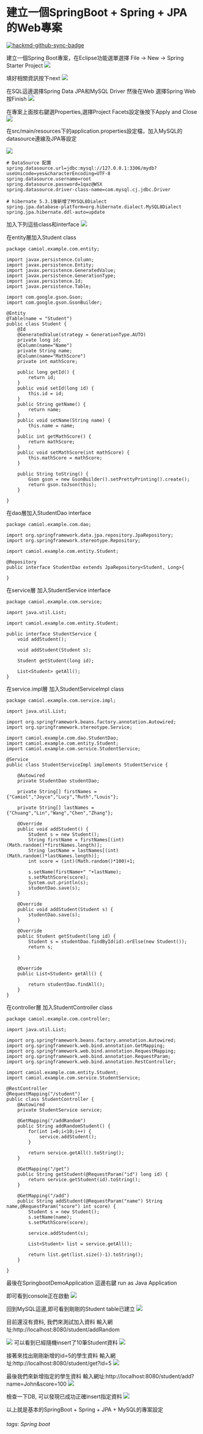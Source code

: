 # 建立一個SpringBoot + Spring + JPA 的Web專案
[![hackmd-github-sync-badge](https://hackmd.io/i3T9xRyQR0OOVczCQmtkZQ/badge)](https://hackmd.io/i3T9xRyQR0OOVczCQmtkZQ)

建立一個Spring Boot專案，在Eclipse功能選單選擇 
File -> New -> Spring Starter Project
![](https://i.imgur.com/8Orv34K.jpg)

填好相關資訊按下next
![](https://i.imgur.com/TN7sDTO.jpg)

在SQL這邊選擇Spring Data JPA和MySQL Driver
然後在Web 選擇Spring Web 按Finish
![](https://i.imgur.com/txicpcr.jpg)


在專案上面按右鍵選Properties,選擇Project Facets設定後按下Apply and Close
![](https://i.imgur.com/CNeY8x7.jpg)


在src/main/resources下的application.properties設定檔，加入MySQL的datasource連線及JPA等設定

![](https://i.imgur.com/gcEvGCA.jpg)
```\
# DataSource 配置
spring.datasource.url=jdbc:mysql://127.0.0.1:3306/mydb?useUnicode=yes&characterEncoding=UTF-8
spring.datasource.username=root
spring.datasource.password=1qaz@WSX
spring.datasource.driver-class-name=com.mysql.cj.jdbc.Driver

# hibernate 5.3.1後新增了MYSQL8Dialect
spring.jpa.database-platform=org.hibernate.dialect.MySQL8Dialect
spring.jpa.hibernate.ddl-auto=update
```

加入下列這些class和interface
![](https://i.imgur.com/nghIZbQ.jpg)

在entity層加入Student class
```java=\
package camiol.example.com.entity;

import javax.persistence.Column;
import javax.persistence.Entity;
import javax.persistence.GeneratedValue;
import javax.persistence.GenerationType;
import javax.persistence.Id;
import javax.persistence.Table;

import com.google.gson.Gson;
import com.google.gson.GsonBuilder;

@Entity
@Table(name = "Student")
public class Student {
	@Id
	@GeneratedValue(strategy = GenerationType.AUTO)
	private long id;
	@Column(name="Name")
	private String name;
	@Column(name="MathScore")
	private int mathScore;
	
	public long getId() {
		return id;
	}
	public void setId(long id) {
		this.id = id;
	}
	public String getName() {
		return name;
	}
	public void setName(String name) {
		this.name = name;
	}
	public int getMathScore() {
		return mathScore;
	}
	public void setMathScore(int mathScore) {
		this.mathScore = mathScore;
	}
	
	public String toString() {
		Gson gson = new GsonBuilder().setPrettyPrinting().create();
		return gson.toJson(this);
	}
	
}

```

在dao層加入StudentDao interface
```java=\
package camiol.example.com.dao;

import org.springframework.data.jpa.repository.JpaRepository;
import org.springframework.stereotype.Repository;

import camiol.example.com.entity.Student;

@Repository
public interface StudentDao extends JpaRepository<Student, Long>{

}

```

在service層 加入StudentService interface
```java=\
package camiol.example.com.service;

import java.util.List;

import camiol.example.com.entity.Student;

public interface StudentService {
	void addStudent();
	
	void addStudent(Student s);
	
	Student getStudent(long id);
	
	List<Student> getAll();
}

```

在service.impl層 加入StudentServiceImpl class
```java=\
package camiol.example.com.service.impl;

import java.util.List;

import org.springframework.beans.factory.annotation.Autowired;
import org.springframework.stereotype.Service;

import camiol.example.com.dao.StudentDao;
import camiol.example.com.entity.Student;
import camiol.example.com.service.StudentService;

@Service
public class StudentServiceImpl implements StudentService {
	
	@Autowired
	private StudentDao studentDao;
	
	private String[] firstNames = {"Camiol","Joyce","Lucy","Ruth","Louis"};
	
	private String[] lastNames = {"Chuang","Lin","Wang","Chen","Zhang"};
	
	@Override
	public void addStudent() {
		Student s = new Student();
		String firstName = firstNames[(int) (Math.random()*firstNames.length)];
		String lastName = lastNames[(int) (Math.random()*lastNames.length)];
		int score = (int)(Math.random()*100)+1;
		
		s.setName(firstName+" "+lastName);
		s.setMathScore(score);
		System.out.println(s);
		studentDao.save(s);
	}

	@Override
	public void addStudent(Student s) {
		studentDao.save(s);
	}

	@Override
	public Student getStudent(long id) {
		Student s = studentDao.findById(id).orElse(new Student());
		return s;

	}

	@Override
	public List<Student> getAll() {
		
		return studentDao.findAll();
	}
}

```

在controller層 加入StudentController class
```java=\
package camiol.example.com.controller;

import java.util.List;

import org.springframework.beans.factory.annotation.Autowired;
import org.springframework.web.bind.annotation.GetMapping;
import org.springframework.web.bind.annotation.RequestMapping;
import org.springframework.web.bind.annotation.RequestParam;
import org.springframework.web.bind.annotation.RestController;

import camiol.example.com.entity.Student;
import camiol.example.com.service.StudentService;

@RestController
@RequestMapping("/student")
public class StudentController {
	@Autowired
	private StudentService service;
	
	@GetMapping("/addRandom")
	public String addRandomStudent() {
		for(int i=0;i<10;i++) {
			service.addStudent();
		}
		
		return service.getAll().toString();
	}
	
	@GetMapping("/get")
	public String getStudent(@RequestParam("id") long id) {
		return service.getStudent(id).toString();
	}
	
	@GetMapping("/add")
	public String addStudent(@RequestParam("name") String name,@RequestParam("score") int score) {
		Student s = new Student();
		s.setName(name);
		s.setMathScore(score);
		
		service.addStudent(s);
		
		List<Student> list = service.getAll();
		
		return list.get(list.size()-1).toString();
	}

}

```

最後在SpringbootDemoApplication 這邊右鍵
run as Java Application

即可看到console正在啟動
![](https://i.imgur.com/wIFJXze.jpg)

回到MySQL這邊,即可看到剛剛的Student table已建立
![](https://i.imgur.com/N09cTRx.jpg)

目前還沒有資料, 我們來測試加入資料
輸入網址:http://localhost:8080/student/addRandom

![](https://i.imgur.com/WcF7iX5.jpg)
可以看到已經隨機insert了10筆Student資料
![](https://i.imgur.com/6uLLhlD.jpg)

接著來找出剛剛新增的id=5的學生資料
輸入網址:http://localhost:8080/student/get?id=5
![](https://i.imgur.com/MFkLP3N.jpg)


最後我們來新增指定的學生資料
輸入網址:http://localhost:8080/student/add?name=John&score=100
![](https://i.imgur.com/giTRV13.jpg)

檢查一下DB, 可以發現已成功正確insert指定資料
![](https://i.imgur.com/LTMiFQC.jpg)

以上就是基本的SpringBoot + Spring + JPA + MySQL的專案設定

###### tags: Spring boot







